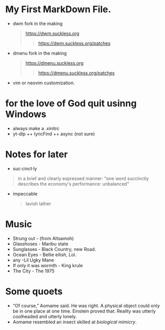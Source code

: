 <!--
Learning Markdown syntax
-->
# My First **MarkDown** File.

- dwm fork in the making
  > https://dwm.suckless.org
  >> https://dwm.suckless.org/patches
- dmenu fork in the making
  > https://dmenu.suckless.org
  >> https://dmenu.suckless.org/patches
- vim or neovim customization.
  
# for the love of God quit usinng Windows
- always make a .xinitrc
- yt-dlp ++ lyricFind ++ async (not sure) 
# Notes for later 
- suc·cinct·ly
> in a brief and clearly expressed manner: "one word succinctly describes the economy's performance: unbalanced"
- impeccable
  > lavish lather
# Music
  - Strung out - (from Altsamoh)
  - Glasshoses - Maribu state
  - Sunglasses - Black Country, new Road.
  - Ocean Eyes - Bellie eilish, Lol.
  - any -Lil Ugky Mane
  - If only it was wormth - King krule
  - The City - The 1975
# Some quoets
 - “Of course,” Aomame said. He was right. A physical object could only be in one 
place at one time. Einstein proved that. Reality was utterly coolheaded and utterly 
lonely.
 - Aomame resembled an insect skilled at *biological mimicry*.
